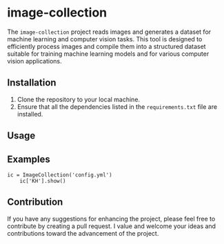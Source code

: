 # image-collection
The `image-collection` project reads images and generates a dataset for machine learning and computer vision tasks. 
This tool is designed to efficiently process images and compile them into a structured dataset suitable for training machine learning models and for various computer vision applications.

## Installation
1. Clone the repository to your local machine.
2. Ensure that all the dependencies listed in the `requirements.txt` file are installed.

## Usage


## Examples
```
ic = ImageCollection('config.yml')
    ic['KH'].show()
```
 
## Contribution
If you have any suggestions for enhancing the project, please feel free to contribute by creating a pull request. 
I value and welcome your ideas and contributions toward the advancement of the project.
